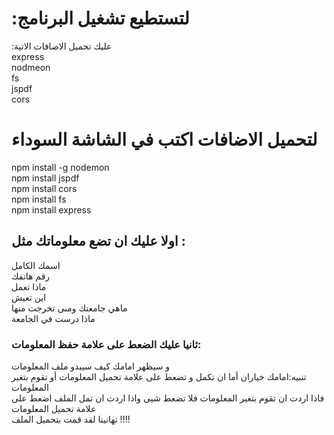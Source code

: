 # :لتستطيع تشغيل البرنامج 
:عليك تحميل الاضافات الاتية
<br>
express <br>
nodmeon <br>
fs <br>
jspdf <br>
cors <br>
# لتحميل الاضافات اكتب في الشاشة السوداء <br>
npm install -g nodemon<br>
npm install jspdf<br>
npm install cors<br>
npm install fs<br>
npm install express<br>

## اولا عليك ان تضع معلوماتك مثل :
اسمك الكامل <br>
رقم هاتفك <br>
ماذا تعمل<br>
اين تعيش  <br>
ماهي جامعتك ومىى تخرجت منها  <br>
ماذا درست في الجامعة
### ثانيا عليك الضعط على علامة حفظ المعلومات:<br>
و سيظهر امامك كيف سيبدو ملف المعلومات <br>
 تنبيه:امامك  خياران أما ان تكمل و تضعط على علامة تحميل المعلومات أو تقوم بتغير المعلومات <br>
 فاذا اردت ان تقوم بتغير المعلومات فلا تضعط شيى واذا اردت ان تمل الملف اضعط على علامة  تحميل المعلومات <br>
 تهانينا لقد قمت بتحميل الملف !!!!
 
